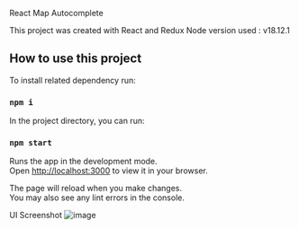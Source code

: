React Map Autocomplete

This project was created with React and Redux
Node version used : v18.12.1

## How to use this project

To install related dependency run:

### `npm i`

In the project directory, you can run:

### `npm start`

Runs the app in the development mode.\
Open [http://localhost:3000](http://localhost:3000) to view it in your browser.

The page will reload when you make changes.\
You may also see any lint errors in the console.


UI Screenshot
![image](https://user-images.githubusercontent.com/29360559/208331059-f69c6ba1-0f74-466a-98c7-910b563d9d06.png)

